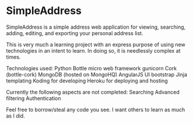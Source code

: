 SimpleAddress
=============

SimpleAddress is a simple address web application for viewing, searching, adding, editing, and exporting your personal address list.

This is very much a learning project with an express purpose of using new technologies in an intent to learn.  In doing so, it is needlessly complex at times.

Technologies used:
Python
Bottle micro web framework
gunicorn
Cork (bottle-cork)
MongoDB (hosted on MongoHQ)
AngularJS
UI bootstrap
Jinja templating
Koding for developing
Heroku for deploying and hosting

Currently the following aspects are not completed:
Searching
Advanced filtering
Authentication

Feel free to borrow/steal any code you see.  I want others to learn as much as I did.

